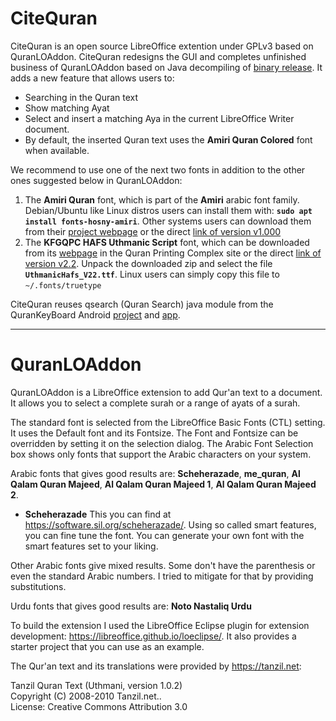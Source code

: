 # CiteQuran
CiteQuran is an open source LibreOffice extention under GPLv3 based on QuranLOAddon.
CiteQuran redesigns the GUI and completes unfinished business of QuranLOAddon based on Java decompiling of [binary release](https://extensions.libreoffice.org/en/extensions/show/1102).
It adds a new feature that allows users to:

- Searching in the Quran text
- Show matching Ayat
- Select and insert a matching Aya in the current LibreOffice Writer document.
- By default, the inserted Quran text uses the **Amiri Quran Colored** font when available. 

We recommend to use one of the next two fonts in addition to the other ones suggested below in QuranLOAddon:

1. The **Amiri Quran** font, which is part of the **Amiri** arabic font family. Debian/Ubuntu like Linux distros users can install them with: **`sudo apt install fonts-hosny-amiri`**. Other systems users can download them from their [project webpage](https://github.com/aliftype/amiri) or the direct [link of version v1.000](https://github.com/aliftype/amiri/releases/download/1.000/Amiri-1.000.zip)
1. The **KFGQPC HAFS Uthmanic Script** font, which can be downloaded from its [webpage](https://fonts.qurancomplex.gov.sa/wp02/en/%D8%AD%D9%81%D8%B5/) in the Quran Printing Complex site or the direct [link of version v2.2](https://fonts.qurancomplex.gov.sa/wp02/wp-content/uploads/2024/01/UthmanicHafs_v22.zip). Unpack the downloaded zip and select the file **`UthmanicHafs_V22.ttf`**. Linux users can simply copy this file to `~/.fonts/truetype`

CiteQuran reuses qsearch (Quran Search) java module from the QuranKeyBoard Android [project](https://github.com/cdjalel/QuranKeyboard/tree/master) and [app](https://play.google.com/store/apps/details?id=com.djalel.android.qurankeyboard). 

*****

# QuranLOAddon
QuranLOAddon is a LibreOffice extension to add Qur'an text to a document. It allows you to select a complete 
surah or a range of ayats of a surah.

The standard font is selected from the LibreOffice Basic Fonts (CTL) setting. 
It uses the Default font and its Fontsize. The Font and Fontsize can be overridden by setting 
it on the selection dialog. The Arabic Font Selection box shows only fonts that support the Arabic characters on your system.

Arabic fonts that gives good results are: 
**Scheherazade**, **me_quran**, **Al Qalam Quran Majeed**, **Al Qalam Quran Majeed 1**, **Al Qalam Quran Majeed 2**. 

* **Scheherazade** This you can find at <https://software.sil.org/scheherazade/>.
Using so called smart features, you can fine tune the font. You can generate your own font with the smart features set to your liking. 

Other Arabic fonts give mixed results. Some don't have the parenthesis or even the standard Arabic numbers. I tried to mitigate for that by providing substitutions.

Urdu fonts that gives good results are: **Noto Nastaliq Urdu**


To build the extension I used the LibreOffice Eclipse plugin for extension development: 
<https://libreoffice.github.io/loeclipse/>. It also provides a starter project that you can use as an example. 

The Qur'an text and its translations were provided by <https://tanzil.net>:  

  Tanzil Quran Text (Uthmani, version 1.0.2)  
  Copyright (C) 2008-2010 Tanzil.net..  
  License: Creative Commons Attribution 3.0  
